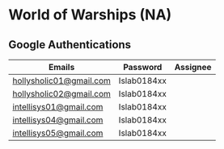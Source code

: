 # World of Warships (NA)

## Google Authentications
| Emails                  | Password    | Assignee |
| ----------------------- | ----------- |:--------:|
| hollysholic01@gmail.com | Islab0184xx |          |
| hollysholic02@gmail.com | Islab0184xx |          |
| intellisys01@gmail.com  | Islab0184xx |          |
| intellisys04@gmail.com  | Islab0184xx |          |
| intellisys05@gmail.com  | Islab0184xx |          |
